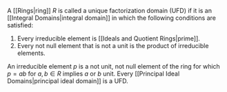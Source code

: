 A [[Rings|ring]] $R$ is called a unique factorization domain (UFD) if it is an [[Integral Domains|integral domain]] in which the following conditions are satisfied:
1. Every irreducible element is [[Ideals and Quotient Rings|prime]].
2. Every not null element that is not a unit is the product of irreducible elements.

An irreducible element $p$ is a not unit, not null element of the ring for which $p = ab$ for $a,b \in R$ implies $a$ or $b$ unit. Every [[Principal Ideal Domains|principal ideal domain]] is a UFD.